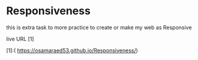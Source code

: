 # Responsiveness

this is extra task to more practice to create or make my web as Responsive


live URL [1]

[1]:( https://osamaraed53.github.io/Responsiveness/)
